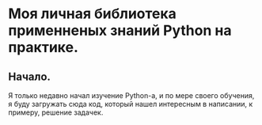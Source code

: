 # Моя личная библиотека применненых знаний Python на практике.

## Начало.
Я только недавно начал изучение Python-а, и по мере своего обучения, я буду
загружать сюда код, который нашел интересным в написании, к примеру, решение
задачек.

